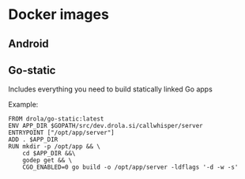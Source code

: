 Docker images
=============

Android
---

Go-static
---

Includes everything you need to build statically linked Go apps


Example:

    FROM drola/go-static:latest
	ENV APP_DIR $GOPATH/src/dev.drola.si/callwhisper/server
	ENTRYPOINT ["/opt/app/server"]
	ADD . $APP_DIR
	RUN mkdir -p /opt/app && \
		cd $APP_DIR &&\
		godep get && \
		CGO_ENABLED=0 go build -o /opt/app/server -ldflags '-d -w -s'

